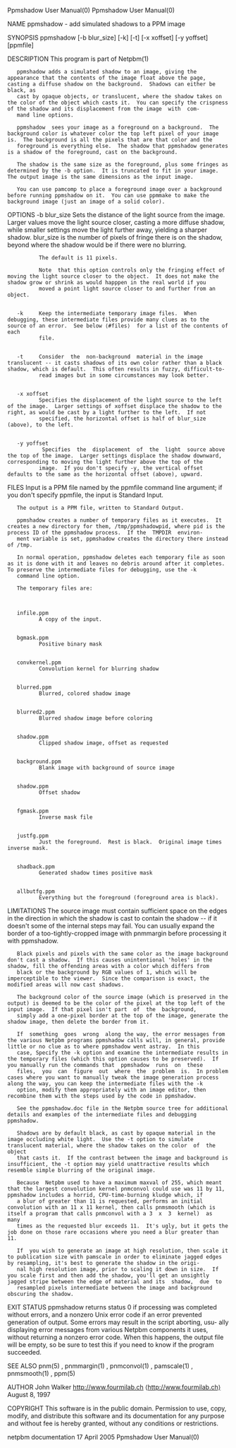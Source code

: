 Ppmshadow User Manual(0)                                                                                                                                                             Ppmshadow User Manual(0)



NAME
       ppmshadow - add simulated shadows to a PPM image


SYNOPSIS
       ppmshadow [-b blur_size] [-k] [-t] [-x xoffset] [-y yoffset] [ppmfile]



DESCRIPTION
       This program is part of Netpbm(1)

       ppmshadow adds a simulated shadow to an image, giving the appearance that the contents of the image float above the page, casting a diffuse shadow on the background.  Shadows can either be black, as
       cast by opaque objects, or translucent, where the shadow takes on the color of the object which casts it.  You can specify the crispness of the shadow and its displacement from the image  with  com-
       mand line options.

       ppmshadow  sees your image as a foreground on a background.  The background color is whatever color the top left pixel of your image is.  The background is all the pixels that are that color and the
       foreground is everything else.  The shadow that ppmshadow generates is a shadow of the foreground, cast on the background.

       The shadow is the same size as the foreground, plus some fringes as determined by the -b option.  It is truncated to fit in your image.  The output image is the same dimensions as the input image.

       You can use pamcomp to place a foreground image over a background before running ppmshadow on it.  You can use ppmmake to make the background image (just an image of a solid color).


OPTIONS
       -b blur_size
              Sets the distance of the light source from the image.  Larger values move the light source closer, casting a more diffuse shadow, while smaller settings move the light further away,  yielding
              a sharper shadow.  blur_size is the number of pixels of fringe there is on the shadow, beyond where the shadow would be if there were no blurring.

              The default is 11 pixels.

              Note  that this option controls only the fringing effect of moving the light source closer to the object.  It does not make the shadow grow or shrink as would happpen in the real world if you
              moved a point light source closer to and further from an object.


       -k     Keep the intermediate temporary image files.  When debugging, these intermediate files provide many clues as to the source of an error.  See below ⟨#files⟩  for a list of the contents of each
              file.


       -t     Consider  the  non-background  material in the image translucent -- it casts shadows of its own color rather than a black shadow, which is default.  This often results in fuzzy, difficult-to-
              read images but in some circumstances may look better.


       -x xoffset
              Specifies the displacement of the light source to the left of the image.  Larger settings of xoffset displace the shadow to the right, as would be cast by a light further to the left.  If not
              specified, the horizontal offset is half of blur_size  (above), to the left.


       -y yoffset
               Specifies  the  displacement  of  the  light  source above the top of the image.  Larger settings displace the shadow downward, corresponding to moving the light further above the top of the
              image.  If you don't specify -y, the vertical offset defaults to the same as the horizontal offset (above), upward.





FILES
       Input is a PPM file named by the ppmfile command line argument; if you don't specify ppmfile, the input is Standard Input.

       The output is a PPM file, written to Standard Output.

       ppmshadow creates a number of temporary files as it executes.  It creates a new directory for them, /tmp/ppmshadowpid, where pid is the process ID of the ppmshadow process.  If the  TMPDIR  environ-
       ment variable is set, ppmshadow creates the directory there instead of /tmp.

       In normal operation, ppmshadow deletes each temporary file as soon as it is done with it and leaves no debris around after it completes.  To preserve the intermediate files for debugging, use the -k
       command line option.

       The temporary files are:



       infile.ppm
              A copy of the input.


       bgmask.ppm
              Positive binary mask


       convkernel.ppm
              Convolution kernel for blurring shadow


       blurred.ppm
              Blurred, colored shadow image


       blurred2.ppm
              Blurred shadow image before coloring


       shadow.ppm
              Clipped shadow image, offset as requested


       background.ppm
              Blank image with background of source image


       shadow.ppm
              Offset shadow


       fgmask.ppm
              Inverse mask file


       justfg.ppm
              Just the foreground.  Rest is black.  Original image times inverse mask.


       shadback.ppm
              Generated shadow times positive mask


       allbutfg.ppm
              Everything but the foreground (foreground area is black).




LIMITATIONS
       The source image must contain sufficient space on the edges in the direction in which the shadow is cast to contain the shadow -- if it doesn't some of the internal steps may fail.  You can  usually
       expand the border of a too-tightly-cropped image with pnmmargin before processing it with ppmshadow.

       Black pixels and pixels with the same color as the image background don't cast a shadow.  If this causes unintentional 'holes' in the shadow, fill the offending areas with a color which differs from
       black or the background by RGB values of 1, which will be imperceptible to the viewer.  Since the comparison is exact, the modified areas will now cast shadows.

       The background color of the source image (which is preserved in the output) is deemed to be the color of the pixel at the top left of the input image.  If that pixel isn't part  of  the  background,
       simply add a one-pixel border at the top of the image, generate the shadow image, then delete the border from it.

       If  something  goes  wrong  along the way, the error messages from the various Netpbm programs ppmshadow calls will, in general, provide little or no clue as to where ppmshadow went astray.  In this
       case, Specify the -k option and examine the intermediate results in the temporary files (which this option causes to be preserved).  If you manually run the commands that  ppmshadow  runs  on  these
       files,  you  can  figure  out  where  the  problem  is.  In problem cases where you want to manually tweak the image generation process along the way, you can keep the intermediate files with the -k
       option, modify them appropriately with an image editor, then recombine them with the steps used by the code in ppmshadow.

       See the ppmshadow.doc file in the Netpbm source tree for additional details and examples of the intermediate files and debugging ppmshadow.

       Shadows are by default black, as cast by opaque material in the image occluding white light.  Use the -t option to simulate translucent material, where the shadow takes on the color  of  the  object
       that casts it.  If the contrast between the image and background is insufficient, the -t option may yield unattractive results which resemble simple blurring of the original image.

       Because  Netpbm used to have a maximum maxval of 255, which meant that the largest convolution kernel pnmconvol could use was 11 by 11, ppmshadow includes a horrid, CPU-time-burning kludge which, if
       a blur of greater than 11 is requested, performs an initial convolution with an 11 x 11 kernel, then calls pnmsmooth (which is itself a program that calls pnmconvol with a 3  x  3  kernel)  as  many
       times as the requested blur exceeds 11.  It's ugly, but it gets the job done on those rare occasions where you need a blur greater than 11.

       If  you wish to generate an image at high resolution, then scale it to publication size with pamscale in order to eliminate jagged edges by resampling, it's best to generate the shadow in the origi-
       nal high resolution image, prior to scaling it down in size.  If you scale first and then add the shadow, you'll get an unsightly jagged stripe between the edge of material and its  shadow,  due  to
       resampled pixels intermediate between the image and background obscuring the shadow.


EXIT STATUS
       ppmshadow  returns status 0 if processing was completed without errors, and a nonzero Unix error code if an error prevented generation of output.  Some errors may result in the script aborting, usu-
       ally displaying error messages from various Netpbm components it uses, without returning a nonzero error code.  When this happens, the output file will be empty, so be sure to test this if you  need
       to know if the program succeeded.


SEE ALSO
       pnm(5) , pnmmargin(1) , pnmconvol(1) , pamscale(1) , pnmsmooth(1) , ppm(5)




AUTHOR
       John Walker http://www.fourmilab.ch ⟨http://www.fourmilab.ch⟩  August 8, 1997


COPYRIGHT
       This  software is in the public domain.  Permission to use, copy, modify, and distribute this software and its documentation for any purpose and without fee is hereby granted, without any conditions
       or restrictions.



netpbm documentation                                                                            17 April 2005                                                                        Ppmshadow User Manual(0)
